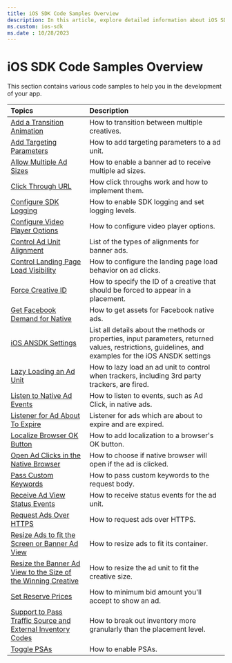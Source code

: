 ```yaml
---
title: iOS SDK Code Samples Overview
description: In this article, explore detailed information about iOS SDK code samples.
ms.custom: ios-sdk
ms.date : 10/28/2023
---
```


# iOS SDK Code Samples Overview

This section contains various code samples to help you in the development of your app.

| Topics | Description |
|:---|:---|
| [Add a Transition Animation](add-a-transition-animation-on-ios.md) | How to transition between multiple creatives. |
| [Add Targeting Parameters](add-targeting-parameters-on-ios.md) | How to add targeting parameters to a ad unit. |
| [Allow Multiple Ad Sizes](allow-multiple-ad-sizes-to-serve-into-a-banner-ad-view-on-ios.md) | How to enable a banner ad to receive multiple ad sizes. |
| [Click Through URL](click-through-url-on-ios.md) | How click throughs work and how to implement them. |
| [Configure SDK Logging](configure-sdk-logging-on-ios.md) | How to enable SDK logging and set logging levels. |
| [Configure Video Player Options](configure-video-player-options-on-ios.md) | How to configure video player options. |
| [Control Ad Unit Alignment](control-ad-unit-alignment-on-ios.md) | List of the types of alignments for banner ads. |
| [Control Landing Page Load Visibility](control-landing-page-load-visibility-on-ios.md) | How to configure the landing page load behavior on ad clicks. |
| [Force Creative ID](forcecreativeid-for-ios.md) | How to specify the ID of a creative that should be forced to appear in a placement. |
| [Get Facebook Demand for Native](get-facebook-demand-for-native-on-ios.md) | How to get assets for Facebook native ads. |
| [iOS ANSDK Settings](ios-ansdk-settings.md)|List all details about the methods or properties, input parameters, returned values, restrictions, guidelines, and examples for the iOS ANSDK settings |
| [Lazy Loading an Ad Unit](lazy-load-for-ios.md) | How to lazy load an ad unit to control when trackers, including 3rd party trackers, are fired. |
| [Listen to Native Ad Events](listen-to-native-ad-events-on-ios.md) | How to listen to events, such as Ad Click, in native ads. |
| [Listener for Ad About To Expire](listener-for-adabouttoexpire-on-ios.md) | Listener for ads which are about to expire and are expired. |
| [Localize Browser OK Button](localize-browser-button.md) | How to add localization to a browser's OK button. |
| [Open Ad Clicks in the Native Browser](open-ad-clicks-in-the-native-browser-on-ios.md) | How to choose if native browser will open if the ad is clicked. |
| [Pass Custom Keywords](pass-custom-keywords-on-ios.md) | How to pass custom keywords to the request body. |
| [Receive Ad View Status Events](receive-ad-view-status-events-on-ios.md) | How to receive status events for the ad unit. |
| [Request Ads Over HTTPS](request-ads-over-https-on-ios.md) | How to request ads over HTTPS. |
| [Resize Ads to fit the Screen or Banner Ad View](resize-ads-to-fit-the-screen-or-banner-ad-view-on-ios.md) | How to resize ads to fit its container. |
| [Resize the Banner Ad View to the Size of the Winning Creative](resize-the-banner-ad-view-to-the-size-of-the-winning-creative-on-ios.md) | How to resize the ad unit to fit the creative size. |
| [Set Reserve Prices](set-reserve-prices-on-ios.md) | How to minimum bid amount you'll accept to show an ad. |
| [Support to Pass Traffic Source and External Inventory Codes](support-to-pass-traffic-source-and-external-inventory-codes-in-ad-request-for-ios.md) | How to break out inventory more granularly than the placement level. |
| [Toggle PSAs](toggle-psas-on-ios.md) | How to enable PSAs. |
